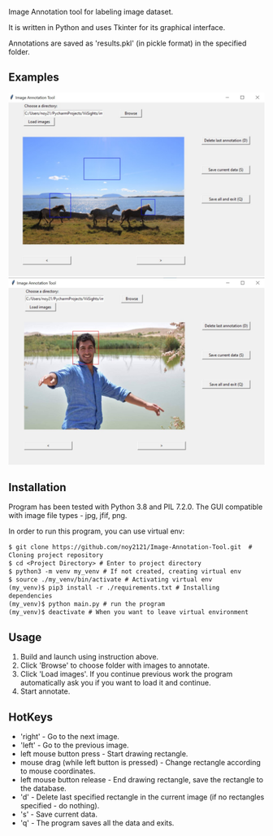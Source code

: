 Image Annotation tool for labeling image dataset.

It is written in Python and uses Tkinter for its graphical interface.

Annotations are saved as 'results.pkl' (in pickle format) in the specified folder.

## Examples
![alt text](https://github.com/noy2121/Image-Annotation-Tool/blob/main/pic1.jpg?raw=true)
![alt text](https://github.com/noy2121/Image-Annotation-Tool/blob/main/pic2.jpg?raw=true)

## Installation
Program has been tested with Python 3.8 and PIL 7.2.0.
The GUI compatible with image file types - jpg, jfif, png.

In order to run this program, you can use virtual env:
```
$ git clone https://github.com/noy2121/Image-Annotation-Tool.git  # Cloning project repository
$ cd <Project Directory> # Enter to project directory
$ python3 -m venv my_venv # If not created, creating virtual env
$ source ./my_venv/bin/activate # Activating virtual env
(my_venv)$ pip3 install -r ./requirements.txt # Installing dependencies
(my_venv)$ python main.py # run the program
(my_venv)$ deactivate # When you want to leave virtual environment
```

## Usage
1. Build and launch using instruction above.
2. Click 'Browse' to choose folder with images to annotate.
3. Click 'Load images'. If you continue previous work the program automatically ask you if you want to load it and continue.
4. Start annotate.

## HotKeys
* 'right' - Go to the next image.
* 'left' - Go to the previous image.
* left mouse button press - Start drawing rectangle.
* mouse drag (while left button is pressed) - Change rectangle according to mouse coordinates.
* left mouse button release - End drawing rectangle, save the rectangle to the database.
* 'd' - Delete last specified rectangle in the current image (if no rectangles specified - do nothing).
* 's' - Save current data.
* 'q' - The program saves all the data and exits.
